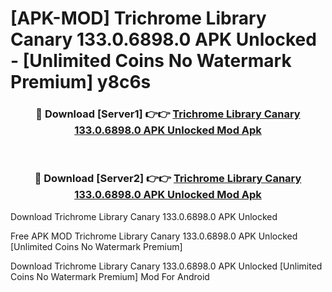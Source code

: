 # [APK-MOD] Trichrome Library Canary 133.0.6898.0 APK Unlocked - [Unlimited Coins No Watermark Premium] y8c6s



<div align="center">
<h3>🔴 Download [Server1] 👉👉 <a href="https://momento.my/?title=Trichrome_Library_Canary_133.0.6898.0_APK_Unlocked">Trichrome Library Canary 133.0.6898.0 APK Unlocked Mod Apk</a></h3><br>

<h3>🔴 Download [Server2] 👉👉 <a href="https://momento.my/?title=Trichrome_Library_Canary_133.0.6898.0_APK_Unlocked">Trichrome Library Canary 133.0.6898.0 APK Unlocked Mod Apk</a></h3>
</div>



Download Trichrome Library Canary 133.0.6898.0 APK Unlocked 

Free APK MOD Trichrome Library Canary 133.0.6898.0 APK Unlocked [Unlimited Coins No Watermark Premium]

Download Trichrome Library Canary 133.0.6898.0 APK Unlocked [Unlimited Coins No Watermark Premium] Mod For Android
